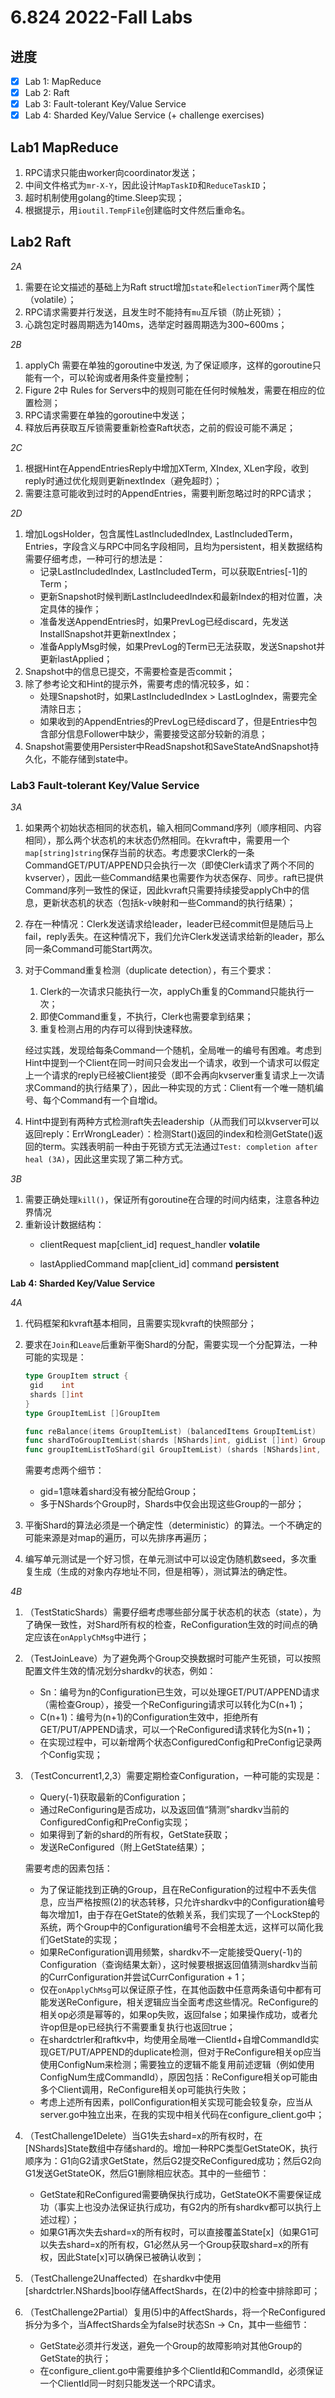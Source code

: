 # 6.824 2022-Fall Labs

## 进度

- [x] Lab 1: MapReduce
- [x] Lab 2: Raft
- [x] Lab 3: Fault-tolerant Key/Value Service
- [x] Lab 4: Sharded Key/Value Service (+ challenge exercises)

## Lab1  MapReduce

1. RPC请求只能由worker向coordinator发送；
2. 中间文件格式为`mr-X-Y`，因此设计`MapTaskID`和`ReduceTaskID`；
3. 超时机制使用golang的time.Sleep实现；
4. 根据提示，用`ioutil.TempFile`创建临时文件然后重命名。


## Lab2  Raft

*2A*
1. 需要在论文描述的基础上为Raft struct增加`state`和`electionTimer`两个属性（volatile）；
2. RPC请求需要并行发送，且发生时不能持有`mu`互斥锁（防止死锁）；
3. 心跳包定时器周期选为140ms，选举定时器周期选为300~600ms；

*2B*
1. applyCh 需要在单独的goroutine中发送, 为了保证顺序，这样的goroutine只能有一个，可以轮询或者用条件变量控制；
2. Figure 2中 Rules for Servers中的规则可能在任何时候触发，需要在相应的位置检测；
3. RPC请求需要在单独的goroutine中发送；
4. 释放后再获取互斥锁需要重新检查Raft状态，之前的假设可能不满足；

*2C*
1. 根据Hint在AppendEntriesReply中增加XTerm, XIndex, XLen字段，收到reply时通过优化规则更新nextIndex（避免超时）；
2. 需要注意可能收到过时的AppendEntries，需要判断忽略过时的RPC请求；

*2D*
1. 增加LogsHolder，包含属性LastIncludedIndex, LastIncludedTerm，Entries，字段含义与RPC中同名字段相同，且均为persistent，相关数据结构需要仔细考虑，一种可行的想法是：
   - 记录LastIncludedIndex, LastIncludedTerm，可以获取Entries[-1]的Term；
   - 更新Snapshot时候判断LastIncludeedIndex和最新Index的相对位置，决定具体的操作；
   - 准备发送AppendEntries时，如果PrevLog已经discard，先发送InstallSnapshot并更新nextIndex；
   - 准备ApplyMsg时候，如果PrevLog的Term已无法获取，发送Snapshot并更新lastApplied；
2. Snapshot中的信息已提交，不需要检查是否commit；
3. 除了参考论文和Hint的提示外，需要考虑的情况较多，如：
   - 处理Snapshot时，如果LastIncludedIndex > LastLogIndex，需要完全清除日志；
   - 如果收到的AppendEntries的PrevLog已经discard了，但是Entries中包含部分信息Follower中缺少，需要接受这部分较新的消息；
4. Snapshot需要使用Persister中ReadSnapshot和SaveStateAndSnapshot持久化，不能存储到state中。



### Lab3 Fault-tolerant Key/Value Service

*3A*

1. 如果两个初始状态相同的状态机，输入相同Command序列（顺序相同、内容相同），那么两个状态机的末状态仍然相同。在kvraft中，需要用一个`map[string]string`保存当前的状态。考虑要求Clerk的一条CommandGET/PUT/APPEND只会执行一次（即使Clerk请求了两个不同的kvserver），因此一些Command结果也需要作为状态保存、同步。raft已提供Command序列一致性的保证，因此kvraft只需要持续接受applyCh中的信息，更新状态机的状态（包括k-v映射和一些Command的执行结果）；

2. 存在一种情况：Clerk发送请求给leader，leader已经commit但是随后马上fail，reply丢失。在这种情况下，我们允许Clerk发送请求给新的leader，那么同一条Command可能Start两次。

3. 对于Command重复检测（duplicate detection），有三个要求：

   1. Clerk的一次请求只能执行一次，applyCh重复的Command只能执行一次；
   2. 即使Command重复，不执行，Clerk也需要拿到结果；
   3. 重复检测占用的内存可以得到快速释放。

   经过实践，发现给每条Command一个随机，全局唯一的编号有困难。考虑到Hint中提到一个Client在同一时间只会发出一个请求，收到一个请求可以假定上一个请求的reply已经被Client接受（即不会再向kvserver重复请求上一次请求Command的执行结果了），因此一种实现的方式：Client有一个唯一随机编号、每个Command有一个自增id。

4. Hint中提到有两种方式检测raft失去leadership（从而我们可以kvserver可以返回reply：ErrWrongLeader）：检测Start()返回的index和检测GetState()返回的term。实践表明前一种由于死锁方式无法通过`Test: completion after heal (3A)`，因此这里实现了第二种方式。

*3B*

1. 需要正确处理`kill()`，保证所有goroutine在合理的时间内结束，注意各种边界情况
2. 重新设计数据结构：
   - clientRequest map[client_id] request_handler **volatile**
   
   - lastAppliedCommand map[client_id] command **persistent**



**Lab 4: Sharded Key/Value Service**

*4A*

1. 代码框架和kvraft基本相同，且需要实现kvraft的快照部分；

1. 要求在`Join`和`Leave`后重新平衡Shard的分配，需要实现一个分配算法，一种可能的实现是：

   ```go
   type GroupItem struct {
   	gid    int
   	shards []int
   }
   type GroupItemList []GroupItem
   
   func reBalance(items GroupItemList) (balancedItems GroupItemList)
   func shardToGroupItemList(shards [NShards]int, gidList []int) GroupItemList
   func groupItemListToShard(gil GroupItemList) (shards [NShards]int, groupN int)
   ```

   需要考虑两个细节：

   - gid=1意味着shard没有被分配给Group；
   - 多于NShards个Group时，Shards中仅会出现这些Group的一部分；

2. 平衡Shard的算法必须是一个确定性（deterministic）的算法。一个不确定的可能来源是对map的遍历，可以先排序再遍历；

3. 编写单元测试是一个好习惯，在单元测试中可以设定伪随机数seed，多次重复生成（生成的对象内存地址不同，但是相等），测试算法的确定性。

*4B*

1. （TestStaticShards）需要仔细考虑哪些部分属于状态机的状态（state），为了确保一致性，对Shard所有权的检查，ReConfiguration生效的时间点的确定应该在`onApplyChMsg`中进行；

2. （TestJoinLeave）为了避免两个Group交换数据时可能产生死锁，可以按照配置文件生效的情况划分shardkv的状态，例如：

   - Sn：编号为n的Configuration已生效，可以处理GET/PUT/APPEND请求（需检查Group），接受一个ReConfiguring请求可以转化为C(n+1)；
   - C(n+1)：编号为(n+1)的Configuration生效中，拒绝所有GET/PUT/APPEND请求，可以一个ReConfigured请求转化为S(n+1)；
   - 在实现过程中，可以新增两个状态ConfiguredConfig和PreConfig记录两个Config实现；

3. （TestConcurrent1,2,3）需要定期检查Configuration，一种可能的实现是：

   - Query(-1)获取最新的Configuration；
   - 通过ReConfiguring是否成功，以及返回值“猜测”shardkv当前的ConfiguredConfig和PreConfig实现；
   - 如果得到了新的shard的所有权，GetState获取；
   - 发送ReConfigured（附上GetState结果）；

   需要考虑的因素包括：

   - 为了保证能找到正确的Group，且在ReConfiguration的过程中不丢失信息，应当严格按照(2)的状态转移，只允许shardkv中的Configuration编号每次增加1，由于存在GetState的依赖关系，我们实现了一个LockStep的系统，两个Group中的Configuration编号不会相差太远，这样可以简化我们GetState的实现；
   - 如果ReConfiguration调用频繁，shardkv不一定能接受Query(-1)的Configuration（查询结果太新），这时候要根据返回值猜测shardkv当前的CurrConfiguration并尝试CurrConfiguration + 1；
   - 仅在`onApplyChMsg`可以保证原子性，在其他函数中任意两条语句中都有可能发送ReConfigure，相关逻辑应当全面考虑这些情况。ReConfigure的相关op必须是幂等的，如果op失败，返回false；如果操作成功，或者允许op但是op已经执行不需要重复执行也返回true；
   - 在shardctrler和raftkv中，均使用全局唯一ClientId+自增CommandId实现GET/PUT/APPEND的duplicate检测，但对于ReConfigure相关op应当使用ConfigNum来检测；需要独立的逻辑不能复用前述逻辑（例如使用ConfigNum生成CommandId），原因包括：ReConfigure相关op可能由多个Client调用，ReConfigure相关op可能执行失败；
   - 考虑上述所有因素，pollConfiguration相关实现可能会较复杂，应当从server.go中独立出来，在我的实现中相关代码在configure_client.go中；

4. （TestChallenge1Delete）当G1失去shard=x的所有权时，在[NShards]State数组中存储shard的。增加一种RPC类型GetStateOK，执行顺序为：G1向G2请求GetState，然后G2提交ReConfigured成功；然后G2向G1发送GetStateOK，然后G1删除相应状态。其中的一些细节：

   - GetState和ReConfigured需要确保执行成功，GetStateOK不需要保证成功（事实上也没办法保证执行成功，有G2内的所有shardkv都可以执行上述过程）；
   - 如果G1再次失去shard=x的所有权时，可以直接覆盖State[x]（如果G1可以失去shard=x的所有权，G1必然从另一个Group获取shard=x的所有权，因此State[x]可以确保已被确认收到；

5. （TestChallenge2Unaffected）在shardkv中使用[shardctrler.NShards]bool存储AffectShards，在(2)中的检查中排除即可；

6. （TestChallenge2Partial）复用(5)中的AffectShards，将一个ReConfigured拆分为多个，当AffectShards全为false时状态Sn -> Cn，其中一些细节：

   - GetState必须并行发送，避免一个Group的故障影响对其他Group的GetState的执行；
   - 在configure_client.go中需要维护多个ClientId和CommandId，必须保证一个ClientId同一时刻只能发送一个RPC请求。
